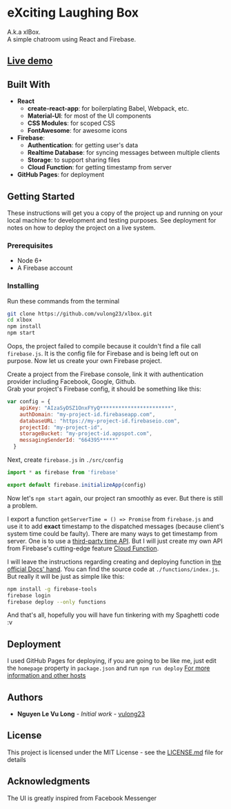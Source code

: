 # eXciting Laughing Box

A.k.a xlBox.  
A simple chatroom using React and Firebase.  
## [Live demo](https://vulong23.github.io/xlbox/)

## Built With

* **React**
    - **create-react-app**: for boilerplating Babel, Webpack, etc.
    - **Material-UI**: for most of the UI components
    - **CSS Modules**: for scoped CSS
    - **FontAwesome**: for awesome icons
* **Firebase**:
    - **Authentication**: for getting user's data
    - **Realtime Database**: for syncing messages between multiple clients
    - **Storage**: to support sharing files
    - **Cloud Function**: for getting timestamp from server
* **GitHub Pages**: for deployment

## Getting Started

These instructions will get you a copy of the project up and running on your local machine for development and testing purposes. See deployment for notes on how to deploy the project on a live system.

### Prerequisites

* Node 6+
* A Firebase account

### Installing

Run these commands from the terminal
```bash
git clone https://github.com/vulong23/xlbox.git
cd xlbox
npm install
npm start
```

Oops, the project failed to compile because it couldn't find a file call `firebase.js`. It is the config file for Firebase and is being left out on purpose. Now let us create your own Firebase project.

Create a project from the Firebase console, link it with authentication provider including Facebook, Google, Github.  
Grab your project's Firebase config, it should be something like this:
```javascript
var config = {
    apiKey: "AIzaSyDSZ1OnxFYyQ***********************",
    authDomain: "my-project-id.firebaseapp.com",
    databaseURL: "https://my-project-id.firebaseio.com",
    projectId: "my-project-id",
    storageBucket: "my-project-id.appspot.com",
    messagingSenderId: "664395*****"
  }
```

Next, create `firebase.js` in `./src/config`
```javascript
import * as firebase from 'firebase'

export default firebase.initializeApp(config)
```

Now let's ```npm start``` again, our project ran smoothly as ever. But there is still a problem.

I export a function ```getServerTime = () => Promise``` from ```firebase.js``` and use it to add **exact** timestamp to the dispatched messages (because client's system time could be faulty). There are many ways to get timestamp from server. One is to use a [third-party time API](https://timezonedb.com/api). But I will just create my own API from Firebase's cutting-edge feature [Cloud Function](https://firebase.google.com/features/functions/).

I will leave the instructions regarding creating and deploying function in [the official Docs' hand](https://firebase.google.com/docs/functions/get-started). You can find the source code at ```./functions/index.js```. But really it will be just as simple like this:
```bash
npm install -g firebase-tools
firebase login
firebase deploy --only functions
```

And that's all, hopefully you will have fun tinkering with my Spaghetti code :v

## Deployment

I used GitHub Pages for deploying, if you are going to be like me, just edit the ```homepage``` property in ```package.json``` and run ```npm run deploy```
[For more information and other hosts](https://github.com/facebookincubator/create-react-app/blob/master/packages/react-scripts/template/README.md#github-pages)

## Authors

* **Nguyen Le Vu Long** - *Initial work* - [vulong23](https://github.com/vulong23)

## License

This project is licensed under the MIT License - see the [LICENSE.md](LICENSE.md) file for details

## Acknowledgments

The UI is greatly inspired from Facebook Messenger
